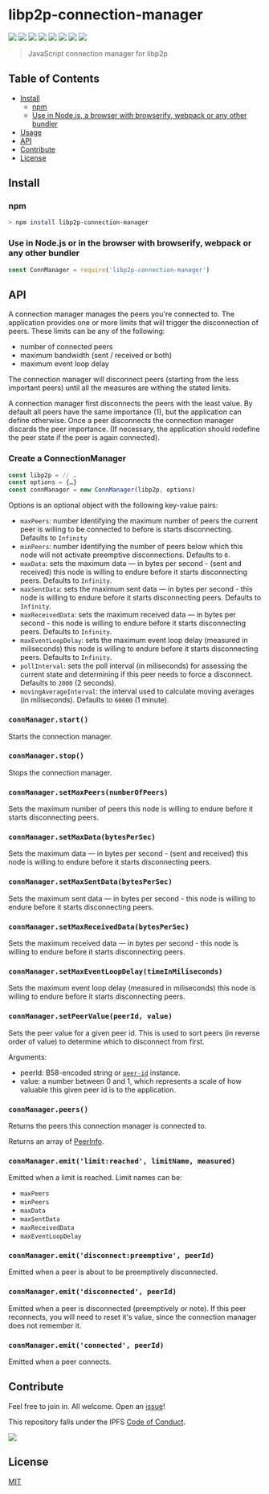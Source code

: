 # libp2p-connection-manager

[![](https://img.shields.io/badge/made%20by-Protocol%20Labs-blue.svg?style=flat-square)](http://ipn.io)
[![](https://img.shields.io/badge/project-IPFS-blue.svg?style=flat-square)](http://ipfs.io/)
[![](https://img.shields.io/badge/freenode-%23ipfs-blue.svg?style=flat-square)](http://webchat.freenode.net/?channels=%23ipfs)
[![](https://coveralls.io/repos/github/libp2p/js-libp2p-connection-manager/badge.svg?branch=master)](https://coveralls.io/github/libp2p/js-libp2p-connection-manager?branch=master)
[![](https://travis-ci.org/libp2p/js-libp2p-connection-manager.svg?branch=master)](https://travis-ci.org/libp2p/js-libp2p-connection-manager)
[![](https://img.shields.io/badge/code%20style-standard-brightgreen.svg?style=flat-square)](https://github.com/feross/standard)
![](https://img.shields.io/badge/npm-%3E%3D3.0.0-orange.svg?style=flat-square)
![](https://img.shields.io/badge/Node.js-%3E%3D4.0.0-orange.svg?style=flat-square)

> JavaScript connection manager for libp2p

## Table of Contents

- [Install](#install)
  - [npm](#npm)
  - [Use in Node.js, a browser with browserify, webpack or any other bundler](##use-in-nodejs-or-in-the-browser-with-browserify-webpack-or-any-other-bundler)
- [Usage](#usage)
- [API](#api)
- [Contribute](#contribute)
- [License](#license)

## Install

### npm

```bash
> npm install libp2p-connection-manager
```

### Use in Node.js or in the browser with browserify, webpack or any other bundler

```js
const ConnManager = require('libp2p-connection-manager')
```


## API

A connection manager manages the peers you're connected to. The application provides one or more limits that will trigger the disconnection of peers. These limits can be any of the following:

* number of connected peers
* maximum bandwidth (sent / received or both)
* maximum event loop delay

The connection manager will disconnect peers (starting from the less important peers) until all the measures are withing the stated limits.

A connection manager first disconnects the peers with the least value. By default all peers have the same importance (1), but the application can define otherwise. Once a peer disconnects the connection manager discards the peer importance. (If necessary, the application should redefine the peer state if the peer is again connected).


### Create a ConnectionManager

```js
const libp2p = // …
const options = {…}
const connManager = new ConnManager(libp2p, options)
```

Options is an optional object with the following key-value pairs:

* `maxPeers`: number identifying the maximum number of peers the current peer is willing to be connected to before is starts disconnecting. Defaults to `Infinity`
* `minPeers`: number identifying the number of peers below which this node will not activate preemptive disconnections. Defaults to `0`.
* `maxData`: sets the maximum data — in bytes per second -  (sent and received) this node is willing to endure before it starts disconnecting peers. Defaults to `Infinity`.
* `maxSentData`: sets the maximum sent data — in bytes per second -  this node is willing to endure before it starts disconnecting peers. Defaults to `Infinity`.
* `maxReceivedData`: sets the maximum received data — in bytes per second -  this node is willing to endure before it starts disconnecting peers. Defaults to `Infinity`.
* `maxEventLoopDelay`: sets the maximum event loop delay (measured in miliseconds) this node is willing to endure before it starts disconnecting peers. Defaults to `Infinity`.
* `pollInterval`: sets the poll interval (in miliseconds) for assessing the current state and determining if this peer needs to force a disconnect. Defaults to `2000` (2 seconds).
* `movingAverageInterval`: the interval used to calculate moving averages (in miliseconds). Defaults to `60000` (1 minute).


### `connManager.start()`

Starts the connection manager.

### `connManager.stop()`

Stops the connection manager.

### `connManager.setMaxPeers(numberOfPeers)`

Sets the maximum number of peers this node is willing to endure before it starts disconnecting peers.

### `connManager.setMaxData(bytesPerSec)`

Sets the maximum data — in bytes per second -  (sent and received) this node is willing to endure before it starts disconnecting peers.

### `connManager.setMaxSentData(bytesPerSec)`

Sets the maximum sent data — in bytes per second -  this node is willing to endure before it starts disconnecting peers.

### `connManager.setMaxReceivedData(bytesPerSec)`

Sets the maximum received data — in bytes per second - this node is willing to endure before it starts disconnecting peers.

### `connManager.setMaxEventLoopDelay(timeInMiliseconds)`

Sets the maximum event loop delay (measured in miliseconds) this node is willing to endure before it starts disconnecting peers.

### `connManager.setPeerValue(peerId, value)`

Sets the peer value for a given peer id. This is used to sort peers (in reverse order of value) to determine which to disconnect from first.

Arguments:

* peerId: B58-encoded string or [`peer-id`](https://github.com/libp2p/js-peer-id) instance.
* value: a number between 0 and 1, which represents a scale of how valuable this given peer id is to the application.

### `connManager.peers()`

Returns the peers this connection manager is connected to.

Returns an array of [PeerInfo](https://github.com/libp2p/js-peer-info).

### `connManager.emit('limit:reached', limitName, measured)`

Emitted when a limit is reached. Limit names can be:

* `maxPeers`
* `minPeers`
* `maxData`
* `maxSentData`
* `maxReceivedData`
* `maxEventLoopDelay`


### `connManager.emit('disconnect:preemptive', peerId)`

Emitted when a peer is about to be preemptively disconnected.

### `connManager.emit('disconnected', peerId)`

Emitted when a peer is disconnected (preemptively or note). If this peer reconnects, you will need to reset it's value, since the connection manager does not remember it.

### `connManager.emit('connected', peerId)`

Emitted when a peer connects.


## Contribute

Feel free to join in. All welcome. Open an [issue](https://github.com/libp2p/js-libp2p-connection-manager/issues)!

This repository falls under the IPFS [Code of Conduct](https://github.com/ipfs/community/blob/master/code-of-conduct.md).

[![](https://cdn.rawgit.com/jbenet/contribute-ipfs-gif/master/img/contribute.gif)](https://github.com/ipfs/community/blob/master/contributing.md)

## License

[MIT](LICENSE)
